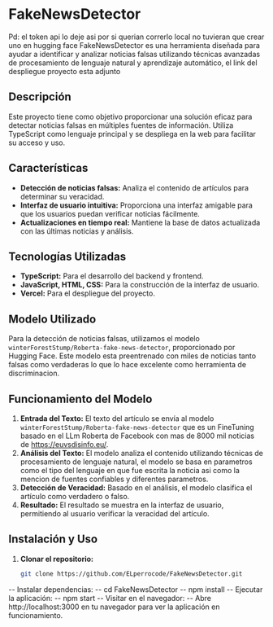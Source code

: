# FakeNewsDetector
Pd: el token api lo deje asi por si querian correrlo local no tuvieran que crear uno en hugging face
FakeNewsDetector es una herramienta diseñada para ayudar a identificar y analizar noticias falsas utilizando técnicas avanzadas de procesamiento de lenguaje natural y aprendizaje automático, el link del despliegue proyecto esta adjunto

## Descripción

Este proyecto tiene como objetivo proporcionar una solución eficaz para detectar noticias falsas en múltiples fuentes de información. Utiliza TypeScript como lenguaje principal y se despliega en la web para facilitar su acceso y uso.

## Características

- **Detección de noticias falsas:** Analiza el contenido de artículos para determinar su veracidad.
- **Interfaz de usuario intuitiva:** Proporciona una interfaz amigable para que los usuarios puedan verificar noticias fácilmente.
- **Actualizaciones en tiempo real:** Mantiene la base de datos actualizada con las últimas noticias y análisis.

## Tecnologías Utilizadas

- **TypeScript:** Para el desarrollo del backend y frontend.
- **JavaScript, HTML, CSS:** Para la construcción de la interfaz de usuario.
- **Vercel:** Para el despliegue del proyecto.

## Modelo Utilizado

Para la detección de noticias falsas, utilizamos el modelo `winterForestStump/Roberta-fake-news-detector`, proporcionado por Hugging Face. Este modelo esta preentrenado con miles de noticias tanto falsas como verdaderas lo que lo hace excelente como herramienta de discriminacion.

## Funcionamiento del Modelo

1. **Entrada del Texto:** El texto del artículo se envía al modelo `winterForestStump/Roberta-fake-news-detector` que es un FineTuning basado en el LLm
Roberta de Facebook con mas de 8000 mil noticias de  https://euvsdisinfo.eu/.
2. **Análisis del Texto:** El modelo analiza el contenido utilizando técnicas de procesamiento de lenguaje natural, el modelo se basa en parametros como el tipo del lenguaje en que fue escrita 
la noticia asi como la mencion de fuentes confiables y diferentes parametros.
3. **Detección de Veracidad:** Basado en el análisis, el modelo clasifica el artículo como verdadero o falso.
4. **Resultado:** El resultado se muestra en la interfaz de usuario, permitiendo al usuario verificar la veracidad del artículo.

## Instalación y Uso

1. **Clonar el repositorio:**
   ```bash
   git clone https://github.com/ELperrocode/FakeNewsDetector.git
-- Instalar dependencias:
-- cd FakeNewsDetector
-- npm install
-- Ejecutar la aplicación:
-- npm start
-- Visitar en el navegador:
-- Abre http://localhost:3000 en tu navegador para ver la aplicación en funcionamiento.
